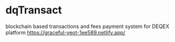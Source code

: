 # dqTransact
blockchain based transactions and fees payment system  for DEQEX platform  https://graceful-yeot-1ee589.netlify.app/
